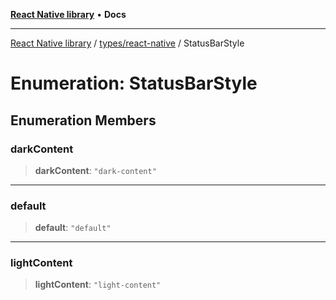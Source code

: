 [**React Native library**](../../../index.md) • **Docs**

***

[React Native library](../../../modules.md) / [types/react-native](../index.md) / StatusBarStyle

# Enumeration: StatusBarStyle

## Enumeration Members

### darkContent

> **darkContent**: `"dark-content"`

***

### default

> **default**: `"default"`

***

### lightContent

> **lightContent**: `"light-content"`
